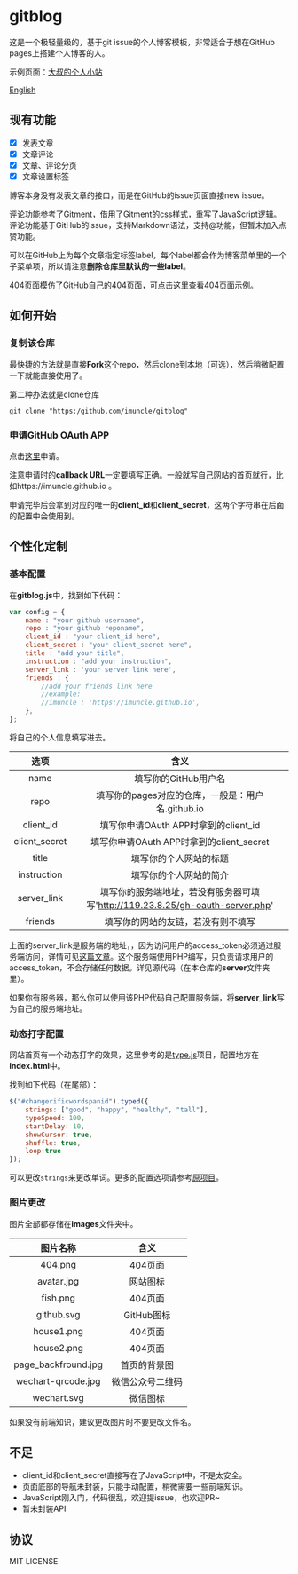 # gitblog
这是一个极轻量级的，基于git issue的个人博客模板，非常适合于想在GitHub pages上搭建个人博客的人。

示例页面：[大叔的个人小站](https://imuncle.github.io)

[English](README_en.md)

## 现有功能
- [x] 发表文章
- [x] 文章评论
- [x] 文章、评论分页
- [x] 文章设置标签

博客本身没有发表文章的接口，而是在GitHub的issue页面直接new issue。

评论功能参考了[Gitment](https://github.com/imsun/gitment)，借用了Gitment的css样式，重写了JavaScript逻辑。评论功能基于GitHub的issue，支持Markdown语法，支持@功能，但暂未加入点赞功能。

可以在GitHub上为每个文章指定标签label，每个label都会作为博客菜单里的一个子菜单项，所以请注意**删除仓库里默认的一些label**。

404页面模仿了GitHub自己的404页面，可点击[这里](https://imuncle.github.io/anything)查看404页面示例。

## 如何开始

### 复制该仓库
最快捷的方法就是直接**Fork**这个repo，然后clone到本地（可选），然后稍微配置一下就能直接使用了。

第二种办法就是clone仓库

```git
git clone "https:/github.com/imuncle/gitblog"
```

### 申请GitHub OAuth APP
点击[这里](https://github.com/settings/applications/new)申请。

注意申请时的**callback URL**一定要填写正确。一般就写自己网站的首页就行，比如https://imuncle.github.io 。

申请完毕后会拿到对应的唯一的**client_id**和**client_secret**，这两个字符串在后面的配置中会使用到。

## 个性化定制
### 基本配置
在**gitblog.js**中，找到如下代码：
```js
var config = {
    name : "your github username",
    repo : "your github reponame",
    client_id : "your client_id here",
    client_secret : "your client_secret here",
    title : "add your title",
    instruction : "add your instruction",
    server_link : 'your server link here',
    friends : {
        //add your friends link here
        //example:
        //imuncle : 'https://imuncle.github.io',
    },
};
```
将自己的个人信息填写进去。

选项|含义
:--:|:--:
name|填写你的GitHub用户名
repo|填写你的pages对应的仓库，一般是：用户名.github.io
client_id|填写你申请OAuth APP时拿到的client_id
client_secret|填写你申请OAuth APP时拿到的client_secret
title|填写你的个人网站的标题
instruction|填写你的个人网站的简介
server_link|填写你的服务端地址，若没有服务器可填写'http://119.23.8.25/gh-oauth-server.php'
friends|填写你的网站的友链，若没有则不填写

上面的server_link是服务端的地址，，因为访问用户的access_token必须通过服务端访问，详情可见[这篇文章](https://imuncle.github.io/content.html?id=22)。这个服务端使用PHP编写，只负责请求用户的access_token，不会存储任何数据。详见源代码（在本仓库的**server**文件夹里）。

如果你有服务器，那么你可以使用该PHP代码自己配置服务端，将**server_link**写为自己的服务端地址。

### 动态打字配置
网站首页有一个动态打字的效果，这里参考的是[type.js](https://github.com/mattboldt/typed.js)项目，配置地方在**index.html**中。

找到如下代码（在尾部）：
```javascript
$("#changerificwordspanid").typed({
    strings: ["good", "happy", "healthy", "tall"],
    typeSpeed: 100,
    startDelay: 10,
    showCursor: true,
    shuffle: true,
    loop:true
});
```
可以更改`strings`来更改单词。更多的配置选项请参考[原项目](https://github.com/mattboldt/typed.js)。

### 图片更改
图片全部都存储在**images**文件夹中。

图片名称|含义
:--:|:--:
404.png|404页面
avatar.jpg|网站图标
fish.png|404页面
github.svg|GitHub图标
house1.png|404页面
house2.png|404页面
page_backfround.jpg|首页的背景图
wechart-qrcode.jpg|微信公众号二维码
wechart.svg|微信图标

如果没有前端知识，建议更改图片时不要更改文件名。

## 不足
- client_id和client_secret直接写在了JavaScript中，不是太安全。
- 页面底部的导航未封装，只能手动配置，稍微需要一些前端知识。
- JavaScript刚入门，代码很乱，欢迎提issue，也欢迎PR~
- 暂未封装API

## 协议
MIT LICENSE
